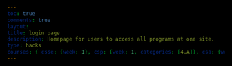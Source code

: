 ```yaml
---
toc: true
comments: true
layout: 
title: login page
description: Homepage for users to access all programs at one site.
type: hacks
courses: { csse: {week: 1}, csp: {week: 1, categories: [4.A]}, csa: {week: 0} }
---
```

<html lang="en">
<head>
    <meta charset="UTF-8">
    <meta name="viewport" content="width=device-width, initial-scale=1.0">
    <title>Login Page</title>
    <style>
        body, html {
            height: 100%;
            margin: 0;
            display: flex;
            justify-content: center;
            align-items: center;
            font-family: 'Helvetica Neue', Helvetica, Arial, sans-serif;
            background: #000; /* Changed to black */
            color: #fff; /* Adjusted for contrast */
        }

        .form-container {
            background: #222; /* Darker background for the form */
            padding: 20px 40px; /* Adjusted padding for sleekness */
            border-radius: 5px; /* Smoother edges */
            box-shadow: 0 5px 15px rgba(0, 0, 0, 0.5); /* Subtle shadow */
            text-align: center;
        }

        h2 {
            margin-bottom: 20px; /* Adjusted spacing */
            color: #fff; /* Brighter text for readability */
            font-size: 24px; /* Smaller for sleekness */
        }

        label {
            display: block;
            text-align: left;
            margin: 4px 0;
            color: #bbb; /* Lighter text color for visibility */
            font-size: 14px;
        }

        input[type="text"],
        input[type="password"] {
            width: 100%;
            padding: 8px 12px; /* Adjusted for sleekness */
            margin-bottom: 15px; /* Reduced gap */
            border: 1px solid #333; /* Subtler border */
            background: #333; /* Darker input background */
            color: #fff; /* Text color for inputs */
            border-radius: 4px; /* Sleeker border radius */
            box-sizing: border-box;
            transition: border-color 0.3s;
        }

        input[type="text"]:focus,
        input[type="password"]:focus {
            border-color: #555; /* Focus color */
            box-shadow: none; /* Removed for sleekness */
        }

        button {
            width: 100%;
            padding: 10px 0; /* Adjusted padding */
            border: none;
            border-radius: 4px; /* Consistent rounding */
            background: #333; /* Darker buttons */
            color: white;
            font-size: 16px;
            cursor: pointer;
            transition: background 0.3s;
        }

        button:hover {
            background: #444; /* Hover effect */
        }

        .register-btn {
            background: #444; /* Differentiated register button */
            margin-top: 8px; /* Adjusted spacing */
        }

        .form-footer {
            margin-top: 15px; /* Adjusted spacing */
            font-size: 14px;
            color: #aaa; /* Lighter for visibility */
        }

        .form-footer a {
            color: #999; /* Subtle link color */
            text-decoration: none;
            transition: color 0.3s;
        }

        .form-footer a:hover {
            color: #bbb; /* Hover effect */
        }
    </style>
</head>
<body>

<div class="form-container">
    <form id="loginForm">
        <h2>Welcome Back!</h2>
        <label for="loginUsername">Username:</label>
        <input type="text" id="loginUsername" name="loginUsername" required>
        <label for="loginPassword">Password:</label>
        <input type="password" id="loginPassword" name="loginPassword" required>
        <button type="submit">Log In</button>
        <button type="button" class="register-btn" id="goToSignup">Register</button>
        <div class="form-footer">
            <a href="#">Forgot your password?</a>
        </div>
    </form>
</div>

<script>
document.getElementById('loginForm').addEventListener('submit', function(e) {
    e.preventDefault(); // Prevent default form submission

    const loginData = {
        uid: document.getElementById('loginUsername').value,
        password: document.getElementById('loginPassword').value,
    };

    fetch('http://127.0.0.1:8086/api/users/authenticate', {
        method: 'POST',
        headers: {
            'Content-Type': 'application/json',
        },
        body: JSON.stringify(loginData),
    })
    .then(response => {
        if (!response.ok) {
            throw new Error('Login failed: ' + response.statusText);
        }
        return response.json(); // Assuming the server responds with JSON
    })
    .then(data => {
        // Handle successful login here
        console.log(data); // You might want to use the data for something
        alert('Login successful! Redirecting...');
        window.location.href = 'game.html'; // Redirect to another page on success
    })
    .catch(error => {
        // Handle login errors here
        console.error('There was a problem with the login operation:', error);
        alert('Failed to log in: ' + error.message);
        // Clear input fields if login fails
        document.getElementById('loginUsername').value = '';
        document.getElementById('loginPassword').value = '';
    });
});

document.getElementById('goToSignup').addEventListener('click', function() {
    window.location.href = 'signup.html'; // Replace 'signup.html' with your signup page URL
});
</script>

</body>
</html>
